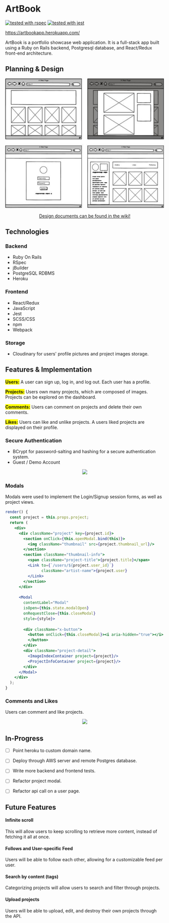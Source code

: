 # ArtBook

[![tested with rspec](https://img.shields.io/badge/tested%20with-rspec-brightgreen.svg)](https://github.com/rspec/rspec-rails)
[![tested with jest](https://facebook.github.io/jest/img/jest-badge.svg)](https://github.com/facebook/jest)

https://artbookapp.herokuapp.com/

ArtBook is a portfolio showcase web application. It is a full-stack app built using a Ruby on Rails backend, Postgresql database, and React/Redux front-end architecture.

## Planning & Design

<p align="center">
<img src="./docs/wireframes/wireframes.jpg" />
</p>
<p align="center">
<a href="https://github.com/anastassia-b/art-book-app/wiki">Design documents can be found in the wiki!</a>
</p>

## Technologies

### Backend
* Ruby On Rails
* RSpec
* jBuilder
* PostgreSQL RDBMS
* Heroku

### Frontend
* React/Redux
* JavaScript
* Jest
* SCSS/CSS
* npm
* Webpack

### Storage
* Cloudinary for users' profile pictures and project images storage.


## Features & Implementation

<span style="background-color: #FFFF00"><b>Users:</b></span> A user can sign up, log in, and log out. Each user has a profile.

<span style="background-color: #FFFF00"><b>Projects:</b></span> Users own many projects, which are composed of images. Projects can be explored on the dashboard.

<span style="background-color: #FFFF00"><b>Comments:</b></span>
 Users can comment on projects and delete their own comments.

<span style="background-color: #FFFF00"><b>Likes:</b></span>
Users can like and unlike projects. A users liked projects are displayed on their profile.

### Secure Authentication
* BCrypt for password-salting and hashing for a secure authentication system.
* Guest / Demo Account


<p align="center">
<img src="http://g.recordit.co/DTgAZHML7h.gif" width="500"/>
</p>

### Modals

Modals were used to implement the Login/Signup session forms, as well as project views.

```jsx
render() {
  const project = this.props.project;
  return (
    <div>
      <div className="project" key={project.id}>
        <section onClick={this.openModal.bind(this)}>
          <img className="thumbnail" src={project.thumbnail_url}/>
        </section>
        <section className="thumbnail-info">
          <span className="project-title">{project.title}</span>
          <Link to={`/users/${project.user_id}`}
                className="artist-name">{project.user}
          </Link>
        </section>
      </div>

      <Modal
        contentLabel="Modal"
        isOpen={this.state.modalOpen}
        onRequestClose={this.closeModal}
        style={style}>

        <div className="x-button">
          <button onClick={this.closeModal}><i aria-hidden="true"></i>
          </button>
        </div>
        <div className="project-detail">
          <ImageIndexContainer project={project}/>
          <ProjectInfoContainer project={project}/>
        </div>
      </Modal>
    </div>
  );
}
```

### Comments and Likes

Users can comment and like projects.

<p align="center">
<img src="http://g.recordit.co/aHuEZPU54l.gif" width="500"/>
</p>

## In-Progress

- [ ] Point heroku to custom domain name.
- [ ] Deploy through AWS server and remote Postgres database.
- [ ] Write more backend and frontend tests.
- [ ] Refactor project modal.
- [ ] Refactor api call on a user page.


## Future Features


#### Infinite scroll

This will allow users to keep scrolling to retrieve more content, instead of fetching it all at once.

#### Follows and User-specific Feed

Users will be able to follow each other, allowing for a customizable feed per user.

#### Search by content (tags)

Categorizing projects will allow users to search and filter through projects.

#### Upload projects

Users will be able to upload, edit, and destroy their own projects through the API.
